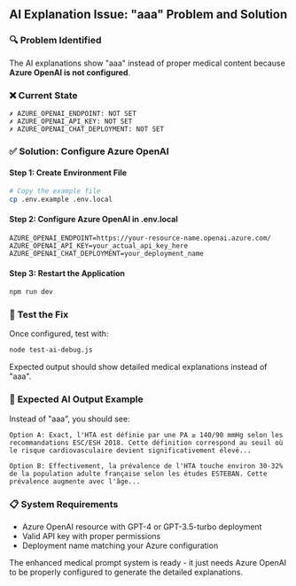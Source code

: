 ## AI Explanation Issue: "aaa" Problem and Solution

### 🔍 **Problem Identified**
The AI explanations show "aaa" instead of proper medical content because **Azure OpenAI is not configured**.

### ❌ **Current State**
```
✗ AZURE_OPENAI_ENDPOINT: NOT SET
✗ AZURE_OPENAI_API_KEY: NOT SET  
✗ AZURE_OPENAI_CHAT_DEPLOYMENT: NOT SET
```

### ✅ **Solution: Configure Azure OpenAI**

#### Step 1: Create Environment File
```bash
# Copy the example file
cp .env.example .env.local
```

#### Step 2: Configure Azure OpenAI in .env.local
```env
AZURE_OPENAI_ENDPOINT=https://your-resource-name.openai.azure.com/
AZURE_OPENAI_API_KEY=your_actual_api_key_here
AZURE_OPENAI_CHAT_DEPLOYMENT=your_deployment_name
```

#### Step 3: Restart the Application
```bash
npm run dev
```

### 🧪 **Test the Fix**
Once configured, test with:
```bash
node test-ai-debug.js
```

Expected output should show detailed medical explanations instead of "aaa".

### 🎯 **Expected AI Output Example**
Instead of "aaa", you should see:
```
Option A: Exact, l'HTA est définie par une PA ≥ 140/90 mmHg selon les recommandations ESC/ESH 2018. Cette définition correspond au seuil où le risque cardiovasculaire devient significativement élevé...

Option B: Effectivement, la prévalence de l'HTA touche environ 30-32% de la population adulte française selon les études ESTEBAN. Cette prévalence augmente avec l'âge...
```

### 📋 **System Requirements**
- Azure OpenAI resource with GPT-4 or GPT-3.5-turbo deployment
- Valid API key with proper permissions
- Deployment name matching your Azure configuration

The enhanced medical prompt system is ready - it just needs Azure OpenAI to be properly configured to generate the detailed explanations.